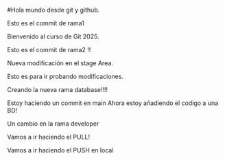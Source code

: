 #Hola mundo desde git y github.

Esto es el commit de rama1

Bienvenido al curso de Git 2025.

Esto es el commit de rama2 !!

Nueva modificación en el stage Area.

Esto es para ir probando modificaciones.

Creando la nueva rama database!!!!

Estoy haciendo un commit en main
Ahora estoy añadiendo el codigo a una BD!

Un cambio en la rama developer

Vamos a ir haciendo el PULL!

Vamos a ir haciendo el PUSH en local
